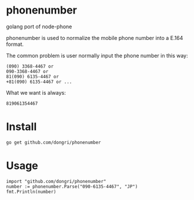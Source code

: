 # phonenumber

golang port of node-phone

phonenumber is used to normalize the mobile phone number into a E.164 format.

The common problem is user normally input the phone number in this way:

```
(090) 3368-4467 or
090-3368-4467 or
81(090) 6135-4467 or
+81(090) 6135-4467 or ...
```

What we want is always:

```
819061354467
```

# Install
```
go get github.com/dongri/phonenumber
```

# Usage

```
import "github.com/dongri/phonenumber"
number := phonenumber.Parse("090-6135-4467", "JP")
fmt.Println(number)
```
